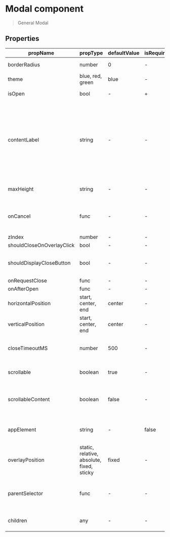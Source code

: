 # Modal component

> General Modal

## Properties

| propName | propType | defaultValue | isRequired | description |
|----------|----------|--------------|------------|-------------|
| borderRadius | number | 0 | - | Border radius of modal |
| theme | blue, red, green | blue | - | |
| isOpen | bool | - | + | Is the modal open or not |
| contentLabel | string | - | - | a11y: The value of contentLabel is set as an aria-label on the modal element. This helps assistive technology, like screen readers, to add a label to an element that would otherwise be anonymous |
| maxHeight | string | - | - | maxHeight of modal(when it has scrollableContent) |
| onCancel | func | - | - | Called when user presses the X on the top bar, or the cancel button on the footer |
| zIndex | number | - | - |  |
| shouldCloseOnOverlayClick | bool | - | - |  |
| shouldDisplayCloseButton | bool | - | - | Displays a close button on the top right corner of the overlay |
| onRequestClose | func | - | - |  |
| onAfterOpen | func | - | - |  |
| horizontalPosition | start, center, end | center | - | horizontal position of the modal |
| verticalPosition | start, center, end | center | - | vertical position of the modal |
| closeTimeoutMS | number | 500 | - | Number indicating the milliseconds to wait before closing the modal |
| scrollable | boolean | true | - | Specifies if modal portal supports scroll |
| scrollableContent | boolean | false | - | Specifies if modal content should become scrollable when modal size will fit the window |
| appElement | string | - | false | selector spcifying where to apply the aria-hidden attribute  |
| overlayPosition | static, relative, absolute, fixed, sticky | fixed | - | css position of the modal overlay |
| parentSelector | func | - | - | A function that returns a DOM element on which the modal should be appended to |
| children | any | - | - | Children nodes rendered within the Modal
